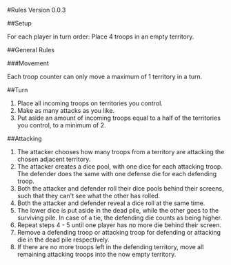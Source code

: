 #Rules
Version 0.0.3

##Setup

For each player in turn order: Place 4 troops in an empty territory.

##General Rules

###Movement

Each troop counter can only move a maximum of 1 territory in a turn.

##Turn

1. Place all incoming troops on territories you control.
2. Make as many attacks as you like.
3. Put aside an amount of incoming troops equal to a half of the territories you control, to a minimum of 2.

##Attacking

1. The attacker chooses how many troops from a territory are attacking the chosen adjacent territory.
2. The attacker creates a dice pool, with one dice for each attacking troop. The defender does the same with one defense die for each defending troop.
3. Both the attacker and defender roll their dice pools behind their screens, such that they can't see what the other has rolled.
4. Both the attacker and defender reveal a dice roll at the same time.
5. The lower dice is put aside in the dead pile, while the other goes to the surviving pile. In case of a tie, the defending die counts as being higher.
6. Repeat steps 4 - 5 until one player has no more die behind their screen.
7. Remove a defending troop or attacking troop for defending or attacking die in the dead pile respectively.
8. If there are no more troops left in the defending territory, move all remaining attacking troops into the now empty territory.
